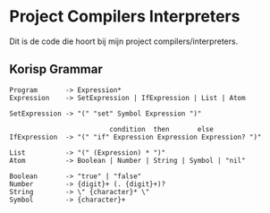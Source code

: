 # Project Compilers Interpreters

Dit is de code die hoort bij mijn project compilers/interpreters.

## Korisp Grammar

```bnf
Program       -> Expression*
Expression    -> SetExpression | IfExpression | List | Atom

SetExpression -> "(" "set" Symbol Expression ")"

                         condition  then       else
IfExpression  -> "(" "if" Expression Expression Expression? ")"

List          -> "(" (Expression) * ")"
Atom          -> Boolean | Number | String | Symbol | "nil"

Boolean       -> "true" | "false"
Number        -> {digit}+ (. {digit}+)?
String        -> \" {character}* \"
Symbol        -> {character}+
```
